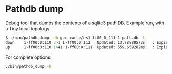 # Pathdb dump

Debug tool that dumps the contents of a sqlite3 path DB.
Example run, with a Tiny local topology:

```bash
$ ./bin/pathdb_dump -db gen-cache/cs1-ff00_0_111-1.path.db -t
down	1-ff00:0:110 2>1 1-ff00:0:112	Updated: 13.78888572s	: Expires in: 5h59m4.159253713s
up	    1-ff00:0:110 1>41 1-ff00:0:111	Updated: 559.659282ms	: Expires in: 5h59m26.159224989s
```

For complete options:

```bash
./bin/pathdb_dump -h
```
